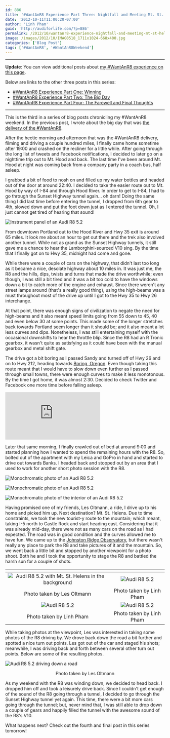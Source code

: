 ```yaml
---
id: 886
title: '#WantAnR8 Experience Part Three: Nightfall and Meeting Mt. St. Helens'
date: '2012-10-11T11:00:20-07:00'
author: 'Linh Pham'
guid: 'http://audiforlife.com/?p=886'
permalink: /2012/10/wantanr8-experience-nightfall-and-meeting-mt-st-helens/
image: /images/2012/10/IMAG0518_1711x1024-668x400.jpg
categories: ['Blog Post']
tags: ['#WantAnR8', '#WantAnR8Weekend']
---
```

-----
**Update**: You can view additional posts about [my #WantAnR8 experience on this page](/tags/wantanr8weekend/).

Below are links to the other three posts in this series:

* [#WantAnR8 Experience Part One: Winning](/2012/10/wantanr8-experience-part-one-winning/)
* [#WantAnR8 Experience Part Two: The Big Day](/2012/10/wantanr8-experience-part-two-the-big-day/)
* [#WantAnR8 Experience Part Four: The Farewell and Final Thoughts](/2012/10/wantanr8-experience-part-four-the-farewell-and-final-thoughts/)

-----

This is the third in a series of blog posts chronicling my #WantAnR8 weekend. In the previous post, I wrote about the big day that was [the delivery of the #WantAnR8](/2012/10/wantanr8-experience-part-two-the-big-day/).

After the hectic morning and afternoon that was the #WantAnR8 delivery, filming and driving a couple hundred miles, I finally came home sometime after 19:00 and crashed on the recliner for a little while. After going through the long list of tweets and Facebook notifications, I decided to later go on a nighttime trip out to Mt. Hood and back. The last time I've been around Mt. Hood at night was coming back from a company party in a coach bus, half asleep.

I grabbed a bit of food to nosh on and filled up my water bottles and headed out of the door at around 22:40. I decided to take the easier route out to Mt. Hood by way of I-84 and through Hood River. In order to get to I-84, I had to go through the Sunset Highway tunnel again... oh darn! Doing the same thing I did last time before entering the tunnel, I dropped from 6th gear to 4th, slowed down and put the foot down just as I entered the tunnel. Oh, I just cannot get tired of hearing that sound!

![Instrument panel of an Audi R8 5.2](/images/2012/10/IMAG0518_1711x1024.jpg)

From downtown Portland out to the Hood River and Hwy 35 exit is around 65 miles. It look me about an hour to get out there and the trek also involved another tunnel. While not as grand as the Sunset Highway tunnels, it still gave me a chance to hear the Lamborghini-sourced V10 sing. By the time that I finally got on to Hwy 35, midnight had come and gone.

While there were a couple of cars on the highway, that didn't last too long as it became a nice, desolate highway about 10 miles in. It was just me, the R8 and the hills, dips, twists and turns that made the drive worthwhile; even though, I was still a bit tired and it was a bit too cold to have the windows down a bit to catch more of the engine and exhaust. Since there weren't any street lamps around (that's a really good thing), using the high-beams was a must throughout most of the drive up until I got to the Hwy 35 to Hwy 26 interchange.

At that point, there was enough signs of civilization to negate the need for high-beams and it also meant speed limits going from 55 down to 45, 40 and even below 30 at some points. This made some of the longer stretches back towards Portland seem longer than it should be; and it also meant a lot less curves and dips. Nonetheless, I was still entertaining myself with the occasional downshifts to hear the throttle blip. Since the R8 had an R Tronic gearbox, it wasn't quite as satisfying as it could have been with the manual gearbox and metal shift gate.

The drive got a bit boring as I passed Sandy and turned off of Hwy 26 and on to Hwy 212, heading towards [Boring, Oregon](http://en.wikipedia.org/wiki/Boring,_Oregon). Even though taking this route meant that I would have to slow down even further as I passed through small towns, there were enough curves to make it less monotonous. By the time I got home, it was almost 2:30. Decided to check Twitter and Facebook one more time before falling asleep.

<iframe src="https://maps.google.com/maps?f=q&source=s_q&hl=en&geocode=&q=Boring,+Damascus,+OR&aq=0&oq=Boring++OR&sll=45.415563,-122.3386&sspn=0.160505,0.284958&ie=UTF8&hq=&hnear=Boring,+Damascus,+Clackamas,+Oregon&ll=45.431151,-122.353695&spn=0.160461,0.284958&t=m&z=12&output=embed" frameborder="0" marginwidth="0" marginheight="0" scrolling="no"></iframe>

Later that same morning, I finally crawled out of bed at around 9:00 and started planning how I wanted to spend the remaining hours with the R8. So, bolted out of the apartment with my Leica and GoPro in hand and started to drive out towards Banks. I headed back and stopped out by an area that I used to work for another short photo session with the R8.

![Monochromatic photo of an Audi R8 5.2](/images/2012/10/L1000859_medium.jpg)

![Monochromatic photo of an Audi R8 5.2](/images/2012/10/L1000861_medium.jpg)

![Monochromatic photo of the interior of an Audi R8 5.2](/images/2012/10/L1000867_medium.jpg)

Having promised one of my friends, Les Oltmann, a ride, I drive up to his home and picked him up. Next destination? Mt. St. Helens. Due to time constraints, we took the new tourist-y route to the mountain; which meant, taking I-5 north to Castle Rock and start heading east. Considering that it was already mid-day, there were not as many cars on the road as I had expected. The road was in good condition and the curves allowed me to have fun. We came up to the [Johnston Ridge Observatory](http://www.fs.usda.gov/wps/portal/fsinternet/!ut/p/c5/04_SB8K8xLLM9MSSzPy8xBz9CP0os3gDfxMDT8MwRydLA1cj72BTJw8jAwgAykeaxcN4jhYG_h4eYX5hPgYwefy6w0H24dcPNgEHcDTQ9_PIz03VL8iNMMgycVQEAHcGOlk!/dl3/d3/L2dJQSEvUUt3QS9ZQnZ3LzZfME80MEkxVkFCOTBFMktTNUJIMjAwMDAwMDA!/?ss=110603&navtype=BROWSEBYSUBJECT&navid=110000000000000&pnavid=null&recid=31562&actid=119&ttype=recarea&pname=Gifford%2520Pinchot%2520%2520National%2520Forest-Johnston%2520Ridge%2520Observatory), but there wasn't really any place to park the R8 and take pictures of it and the mountain. So, we went back a little bit and stopped by another viewpoint for a photo shoot. Both he and I took the opportunity to stage the R8 and battled the harsh sun for a couple of shots.

| <!-- --> | <!-- --> |
| :------: | :------: |
| ![Audi R8 5.2 with Mt. St. Helens in the background](/images/2012/10/8072477864_84a76f7f13_o-1024x683.jpg) | ![Audi R8 5.2](/images/2012/10/L1000872_medium.jpg) |
| Photo taken by Les Oltmann | Photo taken by Linh Pham |
| ![Audi R8 5.2](/images/2012/10/L1000874_medium.jpg) | ![Audi R8 5.2](/images/2012/10/L1000876_medium.jpg) |
| Photo taken by Linh Pham | Photo taken by Linh Pham |

While taking photos at the viewpoint, Les was interested in taking some photos of the R8 driving by. We drove back down the road a bit further and spotted a nice turn out points. Les got out of the car and staged his shots; meanwhile, I was driving back and forth between several other turn out points. Below are some of the resulting photos.

![Audi R8 5.2 driving down a road](/images/2012/10/8072694072_452f15f9e1_c.jpg)
<center>Photo taken by Les Oltmann</center>

As my weekend with the R8 was winding down, we decided to head back. I dropped him off and took a leisurely drive back. Since I couldn't get enough of the sound of the R8 going through a tunnel, I decided to go through the Sunset Highway tunnel yet again. This time, there were a bit more cars going through the tunnel; but, never mind that, I was still able to drop down a couple of gears and happily filled the tunnel with the awesome sound of the R8's V10.

What happens next? Check out the fourth and final post in this series tomorrow!

